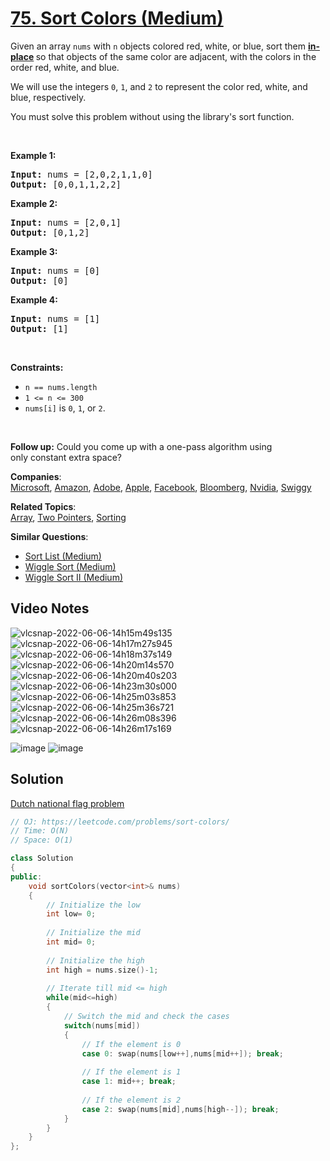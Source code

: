 # [75. Sort Colors (Medium)](https://leetcode.com/problems/sort-colors/)

<p>Given an array <code>nums</code> with <code>n</code> objects colored red, white, or blue, sort them <strong><a href="https://en.wikipedia.org/wiki/In-place_algorithm" target="_blank">in-place</a> </strong>so that objects of the same color are adjacent, with the colors in the order red, white, and blue.</p>

<p>We will use the integers <code>0</code>, <code>1</code>, and <code>2</code> to represent the color red, white, and blue, respectively.</p>

<p>You must solve this problem without using the library's sort function.</p>

<p>&nbsp;</p>
<p><strong>Example 1:</strong></p>
<pre><strong>Input:</strong> nums = [2,0,2,1,1,0]
<strong>Output:</strong> [0,0,1,1,2,2]
</pre><p><strong>Example 2:</strong></p>
<pre><strong>Input:</strong> nums = [2,0,1]
<strong>Output:</strong> [0,1,2]
</pre><p><strong>Example 3:</strong></p>
<pre><strong>Input:</strong> nums = [0]
<strong>Output:</strong> [0]
</pre><p><strong>Example 4:</strong></p>
<pre><strong>Input:</strong> nums = [1]
<strong>Output:</strong> [1]
</pre>
<p>&nbsp;</p>
<p><strong>Constraints:</strong></p>

<ul>
	<li><code>n == nums.length</code></li>
	<li><code>1 &lt;= n &lt;= 300</code></li>
	<li><code>nums[i]</code> is <code>0</code>, <code>1</code>, or <code>2</code>.</li>
</ul>

<p>&nbsp;</p>
<p><strong>Follow up:</strong>&nbsp;Could you come up with a one-pass algorithm using only&nbsp;constant extra space?</p>


**Companies**:  
[Microsoft](https://leetcode.com/company/microsoft), [Amazon](https://leetcode.com/company/amazon), [Adobe](https://leetcode.com/company/adobe), [Apple](https://leetcode.com/company/apple), [Facebook](https://leetcode.com/company/facebook), [Bloomberg](https://leetcode.com/company/bloomberg), [Nvidia](https://leetcode.com/company/nvidia), [Swiggy](https://leetcode.com/company/swiggy)

**Related Topics**:  
[Array](https://leetcode.com/tag/array/), [Two Pointers](https://leetcode.com/tag/two-pointers/), [Sorting](https://leetcode.com/tag/sorting/)

**Similar Questions**:
* [Sort List (Medium)](https://leetcode.com/problems/sort-list/)
* [Wiggle Sort (Medium)](https://leetcode.com/problems/wiggle-sort/)
* [Wiggle Sort II (Medium)](https://leetcode.com/problems/wiggle-sort-ii/)

## Video Notes

![vlcsnap-2022-06-06-14h15m49s135](https://user-images.githubusercontent.com/37560890/172131685-26b3a466-397f-431e-bb20-93138105d38a.png)
![vlcsnap-2022-06-06-14h17m27s945](https://user-images.githubusercontent.com/37560890/172131709-9f5c7cd3-5864-47ac-8835-75573f67b9bb.png)
![vlcsnap-2022-06-06-14h18m37s149](https://user-images.githubusercontent.com/37560890/172131716-20b48cea-13a1-42ad-8c80-8fe3a378b363.png)
![vlcsnap-2022-06-06-14h20m14s570](https://user-images.githubusercontent.com/37560890/172131720-58ea4ec8-5d09-40df-9dc3-15c991963db8.png)
![vlcsnap-2022-06-06-14h20m40s203](https://user-images.githubusercontent.com/37560890/172131722-f8fd9e7a-003b-45f6-b0ef-34792d0e9a7a.png)
![vlcsnap-2022-06-06-14h23m30s000](https://user-images.githubusercontent.com/37560890/172131725-61cf5b03-7e32-4b43-8d5b-e8e43ffcdda1.png)
![vlcsnap-2022-06-06-14h25m03s853](https://user-images.githubusercontent.com/37560890/172131729-617d43af-8760-410c-8da3-fdb8fb0ad9eb.png)
![vlcsnap-2022-06-06-14h25m36s721](https://user-images.githubusercontent.com/37560890/172131733-b34acd4f-2959-4309-b9ac-94a91784b151.png)
![vlcsnap-2022-06-06-14h26m08s396](https://user-images.githubusercontent.com/37560890/172131739-69fd3e3f-cac0-4b95-a44e-e4d89b4578bf.png)
![vlcsnap-2022-06-06-14h26m17s169](https://user-images.githubusercontent.com/37560890/172131745-83908c9d-bfe6-4799-ac2c-288f99beceac.png)


![image](https://user-images.githubusercontent.com/37560890/172131576-eda1a869-84cc-4ab4-990e-20b10455f051.png)
![image](https://user-images.githubusercontent.com/37560890/172131627-84f8cd2f-2804-42f5-b00d-f9f16091bdff.png)


## Solution

[Dutch national flag problem](https://en.wikipedia.org/wiki/Dutch_national_flag_problem)

```cpp
// OJ: https://leetcode.com/problems/sort-colors/
// Time: O(N)
// Space: O(1)

class Solution
{
public:
    void sortColors(vector<int>& nums) 
    {
        // Initialize the low
        int low= 0;
        
        // Initialize the mid
        int mid= 0;
        
        // Initialize the high
        int high = nums.size()-1;
        
        // Iterate till mid <= high
        while(mid<=high)
        {
            // Switch the mid and check the cases
            switch(nums[mid])
            {
                // If the element is 0
                case 0: swap(nums[low++],nums[mid++]); break;
                
                // If the element is 1
                case 1: mid++; break;
                
                // If the element is 2
                case 2: swap(nums[mid],nums[high--]); break;
            }
        }
    }
};
```
